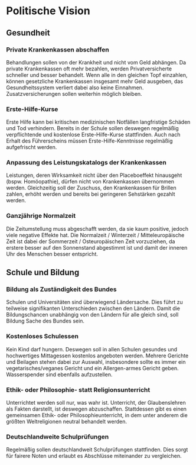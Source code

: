 # Politische Vision

## Gesundheit

### Private Krankenkassen abschaffen

Behandlungen sollen von der Krankheit und nicht vom Geld abhängen.
Da private Krankenkassen oft mehr bezahlen, werden Privatversicherte schneller und besser behandelt.
Wenn alle in den gleichen Topf einzahlen, können gesetzliche Krankenkassen insgesamt mehr Geld ausgeben, das Gesundheitssystem verliert dabei also keine Einnahmen.
Zusatzversicherungen sollen weiterhin möglich bleiben.

### Erste-Hilfe-Kurse 

Erste Hilfe kann bei kritischen medizinischen Notfällen langfristige Schäden und Tod verhindern.
Bereits in der Schule sollen deswegen regelmäßig verpflichtende und kostenlose Erste-Hilfe-Kurse stattfinden.
Auch nach Erhalt des Führerscheins müssen Erste-Hilfe-Kenntnisse regelmäßig aufgefrischt werden.

### Anpassung des Leistungskatalogs der Krankenkassen

Leistungen, deren Wirksamkeit nicht über den Placeboeffekt hinausgeht (bspw. Homöopathie), dürfen nicht von Krankenkassen übernommen werden.
Gleichzeitig soll der Zuschuss, den Krankenkassen für Brillen zahlen, erhöht werden und bereits bei geringeren Sehstärken gezahlt werden.

### Ganzjährige Normalzeit

Die Zeitumstellung muss abgeschafft werden, da sie kaum positive, jedoch viele negative Effekte hat.
Die Normalzeit / Winterzeit / Mitteleuropäische Zeit ist dabei der Sommerzeit / Osteuropäischen Zeit vorzuziehen, da erstere besser auf den Sonnenstand abgestimmt ist und damit der inneren Uhr des Menschen besser entspricht.

## Schule und Bildung

### Bildung als Zuständigkeit des Bundes

Schulen und Universitäten sind überwiegend Ländersache.
Dies führt zu teilweise signifikanten Unterschieden zwischen den Ländern.
Damit die Bildungschancen unabhängig von den Ländern für alle gleich sind, soll Bildung Sache des Bundes sein.

### Kostenloses Schulessen

Kein Kind darf hungern.
Deswegen soll in allen Schulen gesundes und hochwertiges Mittagessen kostenlos angeboten werden.
Mehrere Gerichte und Beilagen stehen dabei zur Auswahl, insbesondere sollte es immer ein vegetarisches/veganes Gericht und ein Allergen-armes Gericht geben.
Wasserspender sind ebenfalls aufzustellen.

### Ethik- oder Philosophie- statt Religionsunterricht

Unterrichtet werden soll nur, was wahr ist.
Unterricht, der Glaubenslehren als Fakten darstellt, ist deswegen abzuschaffen.
Stattdessen gibt es einen gemeinsamen Ethik- oder Philosophieunterricht, in dem unter anderem die größten Weltreligionen neutral behandelt werden.

### Deutschlandweite Schulprüfungen

Regelmäßig sollen deutschlandweit Schulprüfungen stattfinden.
Dies sorgt für fairere Noten und erlaubt es Abschlüsse miteinander zu vergleichen.
